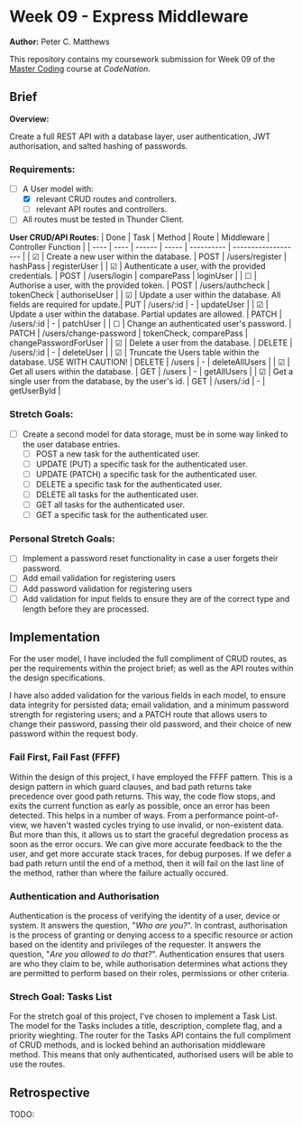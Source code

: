 # Week 09 - Express Middleware

**Author:** Peter C. Matthews

This repository contains my coursework submission for Week 09 of the [Master Coding](https://wearecodenation.com/2022/04/25/master-coding/) course at *CodeNation*.

## Brief

**Overview:**

Create a full REST API with a database layer, user authentication, JWT authorisation, and salted hashing of passwords.

### Requirements:

 - [ ] A User model with:
    - [x] relevant CRUD routes and controllers.
    - [ ] relevant API routes and controllers.
 - [ ] All routes must be tested in Thunder Client.

**User CRUD/API Routes:**
| Done | Task | Method | Route | Middleware | Controller Function |
| ---- | ---- | ------ | ----- | ---------- | ------------------- |
| &#9745; | Create a new user within the database. | POST | /users/register | hashPass | registerUser |
| &#9745; | Authenticate a user, with the provided credentials. | POST | /users/login | comparePass | loginUser |
| &#9744; | Authorise a user, with the provided token. | POST | /users/authcheck | tokenCheck | authoriseUser |
| &#9745; | Update a user within the database. All fields are required for update.| PUT | /users/:id | - | updateUser |
| &#9745; | Update a user within the database. Partial updates are allowed. | PATCH | /users/:id | - | patchUser |
| &#9744; | Change an authenticated user's password. | PATCH | /users/change-password | tokenCheck, comparePass | changePasswordForUser |
| &#9745; | Delete a user from the database. | DELETE | /users/:id | - | deleteUser |
| &#9745; | Truncate the Users table within the database. USE WITH CAUTION! | DELETE | /users | - | deleteAllUsers |
| &#9745; | Get all users within the database. | GET | /users | - | getAllUsers |
| &#9745; | Get a single user from the database, by the user's id. | GET | /users/:id | - | getUserById |

### Stretch Goals:
 - [ ] Create a second model for data storage, must be in some way linked to the user database entries.
    - [ ] POST a new task for the authenticated user.
    - [ ] UPDATE (PUT) a specific task for the authenticated user.
    - [ ] UPDATE (PATCH) a specific task for the authenticated user.
    - [ ] DELETE a specific task for the authenticated user.
    - [ ] DELETE all tasks for the authenticated user.
    - [ ] GET all tasks for the authenticated user.
    - [ ] GET a specific task for the authenticated user.

### Personal Stretch Goals:
 - [ ] Implement a password reset functionality in case a user forgets their password.
 - [ ] Add email validation for registering users
 - [ ] Add password validation for registering users
 - [ ] Add validation for input fields to ensure they are of the correct type and length before they are processed.

## Implementation

For the user model, I have included the full compliment of CRUD routes, as per the requirements within the project brief; as well as the API routes within the design specifications.

I have also added validation for the various fields in each model, to ensure data integrity for persisted data; email validation, and a minimum password strength for registering users; and a PATCH route that allows users to change their password, passing their old password, and their choice of new password within the request body.

### Fail First, Fail Fast (FFFF)

Within the design of this project, I have employed the FFFF pattern. This is a design pattern in which guard clauses, and bad path returns take precedence over good path returns. This way, the code flow stops, and exits the current function as early as possible, once an error has been detected. This helps in a number of ways. From a performance point-of-view, we haven't wasted cycles trying to use invalid, or non-existent data. But more than this, it allows us to start the graceful degredation process as soon as the error occurs. We can give more accurate feedback to the the user, and get more accurate stack traces, for debug purposes. If we defer a bad path return until the end of a method, then it will fail on the last line of the method, rather than where the failure actually occured.

### Authentication and Authorisation

Authentication is the process of verifying the identity of a user, device or system. It answers the question, "*Who are you?*". In contrast, authorisation is the process of granting or denying access to a specific resource or action based on the identity and privileges of the requester. It answers the question, "*Are you allowed to do that?*". Authentication ensures that users are who they claim to be, while authorisation determines what actions they are permitted to perform based on their roles, permissions or other criteria. 

### Strech Goal: Tasks List

For the stretch goal of this project, I've chosen to implement a Task List. The model for the Tasks includes a title, description, complete flag, and a priority wieghting. The router for the Tasks API contains the full compliment of CRUD methods, and is locked behind an authorisation middleware method. This means that only authenticated, authorised users will be able to use the routes. 

## Retrospective

TODO:  
